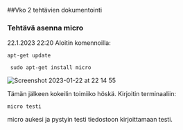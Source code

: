 ##Vko 2 tehtävien dokumentointi

### Tehtävä asenna micro
22.1.2023 22:20
Aloitin komennoilla:

    apt-get update
    
     sudo apt-get install micro
![Screenshot 2023-01-22 at 22 14 55](https://user-images.githubusercontent.com/104775534/213938624-95940776-64f5-42aa-aed0-80956995fef1.png)

Tämän jälkeen kokeilin toimiiko höskä. Kirjoitin terminaaliin:

    micro testi

micro aukesi ja pystyin testi tiedostoon kirjoittamaan testi.
  
